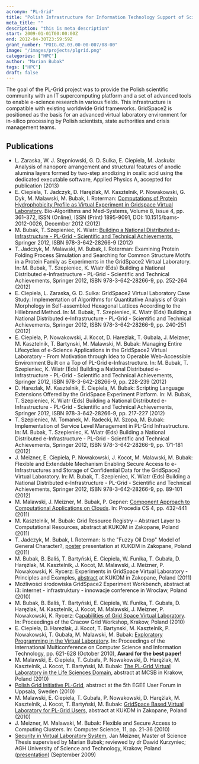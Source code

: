 ```yaml
---
acronym: "PL-Grid"
title: "Polish Infrastructure for Information Technology Support of Science in the European Research Area"
meta_title: ""
description: "this is meta description"
start: 2009-01-01T00:00:00Z
end: 2012-04-30T23:59:59Z
grant_number: "POIG.02.03.00-00-007/08-00"
image: "/images/projects/plgrid.png"
categories: ["HPC"]
author: "Marian Bubak"
tags: ["HPC"]
draft: false
---
```


The goal of the PL-Grid project was to provide the Polish scientific community
with an IT supercomputing platform and a set of advanced tools to enable
e-science research in various fields. This infrastructure is compatible with
existing worldwide Grid frameworks. GridSpace2 is positioned as the basis for an
advanced virtual laboratory environment for in-silico processing by Polish
scientists, state authorities and crisis management teams.

## Publications
- L. Zaraska, W. J. Stępniowski, G. D. Sulka, E. Ciepiela, M. Jaskuła: Analysis of nanopore arrangement and structural features of anodic alumina layers formed by two-step anodizing in oxalic acid using the dedicated executable software, Applied Physics A, accepted for publication (2013)
- E. Ciepiela, T. Jadczyk, D. Harężlak, M. Kasztelnik, P. Nowakowski, G. Dyk, M. Malawski, M. Bubak, I. Roterman: [Computations of Protein Hydrophobicity Profile as Virtual Experiment in Gridspace Virtual Laboratory](/lmim/publications/2012-01-01_computations_of_prot/). Bio-Algorithms and Med-Systems, Volume 8, Issue 4, pp. 361–372, ISSN (Online), ISSN (Print) 1895-9091, DOI: 10.1515/bams-2012-0026, December 2012 (2012)
- M. Bubak, T. Szepieniec, K. Wiatr: [Building a National Distributed e-Infrastructure - PL-Grid - Scientific and Technical Achievements](http://www.springer.com/computer/communication+networks/book/978-3-642-28266-9), Springer 2012, ISBN 978-3-642-28266-9 (2012)
- T. Jadczyk, M. Malawski, M. Bubak, I. Roterman: Examining Protein Folding Process Simulation and Searching for Common Structure Motifs in a Protein Family as Experiments in the GridSpace2 Virtual Laboratory. In: M. Bubak, T. Szepieniec, K. Wiatr (Eds) Building a National Distributed e-Infrastructure - PL-Grid - Scientific and Technical Achievements, Springer 2012, ISBN 978-3-642-28266-9, pp. 252-264 (2012)
- E. Ciepiela, L. Zaraska, G. D. Sulka: GridSpace2 Virtual Laboratory Case Study: Implementation of Algorithms for Quantitative Analysis of Grain Morphology in Self-assembled Hexagonal Lattices According to the Hillebrand Method. In: M. Bubak, T. Szepieniec, K. Wiatr (Eds) Building a National Distributed e-Infrastructure - PL-Grid - Scientific and Technical Achievements, Springer 2012, ISBN 978-3-642-28266-9, pp. 240-251 (2012)
- E. Ciepiela, P. Nowakowski, J. Kocot, D. Harezlak, T. Gubala, J. Meizner, M. Kasztelnik, T. Bartynski, M. Malawski, M. Bubak: Managing Entire Lifecycles of e-Science Applications in the GridSpace2 Virtual Laboratory - From Motivation through Idea to Operable Web-Accessible Environment Built on a Top of PL-Grid e-Infrastructure. In: M. Bubak, T. Szepieniec, K. Wiatr (Eds) Building a National Distributed e-Infrastructure - PL-Grid - Scientific and Technical Achievements, Springer 2012, ISBN 978-3-642-28266-9, pp. 228-239 (2012)
- D. Harezlak, M. Kasztelnik, E. Ciepiela, M. Bubak: Scripting Language Extensions Offered by the GridSpace Experiment Platform. In: M. Bubak, T. Szepieniec, K. Wiatr (Eds) Building a National Distributed e-Infrastructure - PL-Grid - Scientific and Technical Achievements, Springer 2012, ISBN 978-3-642-28266-9, pp. 217-227 (2012)
- T. Szepieniec, M. Tomanek, M. Radecki, M. Szopa, M. Bubak: Implementation of Service Level Management in PL-Grid Infrastructure. In: M. Bubak, T. Szepieniec, K. Wiatr (Eds) Building a National Distributed e-Infrastructure - PL-Grid - Scientific and Technical Achievements, Springer 2012, ISBN 978-3-642-28266-9, pp. 171-181 (2012)
- J. Meizner, E. Ciepiela, P. Nowakowski, J. Kocot, M. Malawski, M. Bubak: Flexible and Extendable Mechanism Enabling Secure Access to e-Infrastructures and Storage of Confidential Data for the GridSpace2 Virtual Laboratory. In: M. Bubak, T. Szepieniec, K. Wiatr (Eds) Building a National Distributed e-Infrastructure - PL-Grid - Scientific and Technical Achievements, Springer 2012, ISBN 978-3-642-28266-9, pp. 89-101 (2012)
- M. Malawski, J. Meizner, M. Bubak, P. Gepner: [Component Approach to Computational Applications on Clouds](http://www.icsr.agh.edu.pl/~malawski/cloud-iccs-2011.pdf). In: Procedia CS 4, pp. 432-441 (2011)
- M. Kasztelnik, M. Bubak: Grid Resource Registry – Abstract Layer to Computational Resources, abstract at KUKDM in Zakopane, Poland (2011)
- T. Jadczyk, M. Bubak, I. Roterman: Is the "Fuzzy Oil Drop" Model of General Character?, [poster](/lmim/plgrid/kukdm-2011-FOD-poster.pdf) presentation at KUKDM in Zakopane, Poland (2011)
- M. Bubak, B. Baliś, T. Bartyński, E. Ciepiela, W. Funika, T. Gubała, D. Harężlak, M. Kasztelnik, J. Kocot, M. Malawski, J. Meizner, P. Nowakowski, K. Rycerz: Experiments in GridSpace Virtual Laboratory - Principles and Examples, [abstract](/lmim/plgrid/kukdm-2011-gs2-abstract.doc) at KUKDM in Zakopane, Poland (2011)
- Możliwości środowiska GridSpace2 Experiment Workbench, abstract at i3: internet - infrastruktury - innowacje conference in Wroclaw, Poland (2010)
- M. Bubak, B. Baliś, T. Bartyński, E. Ciepiela, W. Funika, T. Gubała, D. Harężlak, M. Kasztelnik, J. Kocot, M. Malawski, J. Meizner, P. Nowakowski, K. Rycerz: C[apabilities of Grid Space Virtual Laboratory](/lmim/plgrid/CGW-2010-workbench_abstract.doc.doc). In: Proceedings of the Cracow Grid Workshop, Krakow, Poland (2010)
- E. Ciepiela, D. Harezlak, J. Kocot, T. Bartynski, M. Kasztelnik, P. Nowakowski, T. Gubała, M. Malawski, M. Bubak: [Exploratory Programming in the Virtual Laboratory](/lmim/plgrid/IMCSIT2010-ExploratoryProgrammingInVL.pdf). In: Proceedings of the International Multiconference on Computer Science and Information Technology, pp. 621-628 (October 2010), **Award for the best paper!**
- M. Malawski, E. Ciepiela, T. Gubała, P. Nowakowski, D. Harężlak, M. Kasztelnik, J. Kocot, T. Bartyński, M. Bubak: [The PL-Grid Virtual Laboratory in the Life Sciences Domain](/lmim/plgrid/mcsb2010-gsInLiveSciences-abstract.pdf), abstract at MCSB in Krakow, Poland (2010)
- [Polish Grid Initiative PL-Grid](/lmim/plgrid/egee-userforum-uppsala-2010-abstract.pdf), abstract at the 5th EGEE User Forum in Uppsala, Sweden (2010)
- M. Malawski, E. Ciepiela, T. Gubała, P. Nowakowski, D. Harężlak, M. Kasztelnik, J. Kocot, T. Bartyński, M. Bubak: [GridSpace Based Virtual Laboratory for PL-Grid Users](/lmim/plgrid/kukdm-2010-gs4plgridusers-abstract.pdf), abstract at KUKDM in Zakopane, Poland (2010)
- J. Meizner, M. Malawski, M. Bubak: Flexible and Secure Access to Computing Clusters. In: Computer Science, 11, pp. 21-36 (2010)
- [Security in Virtual Laboratory System](/lmim/plgrid/jm_msc.pdf), Jan Meizner, Master of Science Thesis supervised by Marian Bubak; reviewed by dr Dawid Kurzyniec; AGH University of Science and Technology, Krakow, Poland ([presentation](/lmim/plgrid/jm_msc_pres.ppt)) (September 2009)
